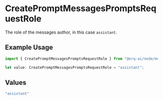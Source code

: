 # CreatePromptMessagesPromptsRequestRole

The role of the messages author, in this case `assistant`.

## Example Usage

```typescript
import { CreatePromptMessagesPromptsRequestRole } from "@orq-ai/node/models/operations";

let value: CreatePromptMessagesPromptsRequestRole = "assistant";
```

## Values

```typescript
"assistant"
```